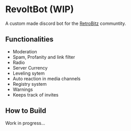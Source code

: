 # RevoltBot (WIP)

A custom made discord bot for the [RetroBitz](https://discord.gg/556EbwNJJ2) communtity.

## Functionalities

- Moderation
- Spam, Profanity and link filter
- Radio
- Server Currency
- Leveling sytem
- Auto reaction in media channels
- Registry system
- Warnings
- Keeps track of invites

## How to Build

Work in progress...
